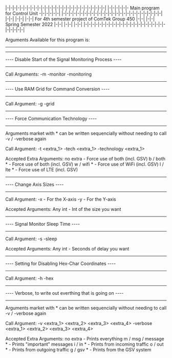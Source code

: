   |-|-|-|-|-|-|-|-|-|-|-|-|-|-|-|-|-|-|-|-|-|-|-|-|-|-|-|-|
  |-|-|-|-|-|-  Main program for Control Unit  -|-|-|-|-|-|
  |-|-|-|-|-|-|-|-|-|-|-|-|-|-|-|-|-|-|-|-|-|-|-|-|-|-|-|-|
  |-|-|                                               |-|-|
  |-|-|  For 4th semester project of ComTek Group 450 |-|-|
  |-|-|             Spring Semester 2022              |-|-|
  |-|-|                                               |-|-|
  |-|-|-|-|-|-|-|-|-|-|-|-|-|-|-|-|-|-|-|-|-|-|-|-|-|-|-|-|




   Arguments Available for this program is:
  __________________________________________________________

  ----------------------------------------------------------
  ----  Disable Start of the Signal Monitoring Process  ----
  ----                                                  ----
   Call Arguments:
      -m
      -monitor
      -monitoring


  ----------------------------------------------------------
  ----       Use RAM Grid for Command Conversion        ----
  ----                                                  ----
   Call Argument:
      -g
      -grid


  ----------------------------------------------------------
  ----          Force Communication Technology          ----
  ----                                                  ----
   Arguments market with * can be written sequencially
   without needing to call -v / -verbose again

   Call Argument:
      -t <extra_1>
      -tech <extra_1>
      -technology <extra_1>

   Accepted Extra Arguments:
      no extra              - Force use of both (incl. GSV)
      b / both            * - Force use of both (incl. GSV)
      w / wifi            * - Force use of WiFi (incl. GSV)
      l / lte             * - Force use of LTE (incl. GSV)


  ----------------------------------------------------------
  ----                Change Axis Sizes                 ----
  ----                                                  ----
   Call Argument:
      -x <int>              - For the X-axis
      -y <int>              - For the Y-axis

   Accepted Arguments:
      Any int               - Int of the size you want


  ----------------------------------------------------------
  ----            Signal Monitor Sleep Time             ----
  ----                                                  ----
   Call Argument:
      -s <int>
      -sleep <int>

   Accepted Arguments:
      Any int               - Seconds of delay you want


  ----------------------------------------------------------
  ----    Setting for Disabling Hex-Char Coordinates    ----
  ----                                                  ----
   Call Argument:
      -h
      -hex


  ----------------------------------------------------------
  ---- Verbose, to write out everthing that is going on ----
  ----                                                  ----
   Arguments market with * can be written sequencially
   without needing to call -v / -verbose again

   Call Argument:
      -v <extra_1> <extra_2> <extra_3> <extra_4>
      -verbose <extra_1> <extra_2> <extra_3> <extra_4>

   Accepted Extra Arguments:
      no extra              - Prints everything
      m / msg / message   * - Prints "important" messages
      i / in              * - Prints from incoming traffic
      o / out             * - Prints from outgoing traffic
      g / gsv             * - Prints from the GSV system



